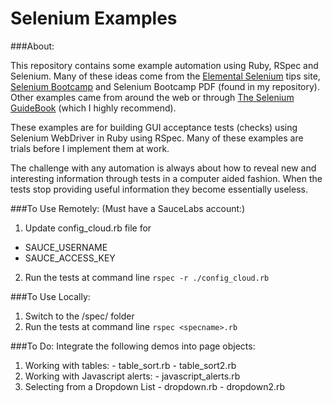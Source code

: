 # Selenium Examples

###About:

This repository contains some example automation using Ruby, RSpec and Selenium. Many of these ideas come from the [Elemental Selenium](http://elementalselenium.com/) tips site, [Selenium Bootcamp](https://saucelabs.com/resources/selenium-bootcamp/) and Selenium Bootcamp PDF (found in my repository). Other examples came from around the web or through [The Selenium GuideBook](https://seleniumguidebook.com/) (which I highly recommend).

These examples are for building GUI acceptance tests (checks) using Selenium WebDriver in Ruby using RSpec. Many of these examples are trials before I implement them at work.

The challenge with any automation is always about how to reveal new and interesting information through tests in a computer aided fashion. When the tests stop providing useful information they become essentially useless.

###To Use Remotely:
(Must have a SauceLabs account:)

1. Update config_cloud.rb file for
  - SAUCE_USERNAME
  - SAUCE_ACCESS_KEY
2. Run the tests at command line ```rspec -r ./config_cloud.rb```

###To Use Locally:

1. Switch to the /spec/ folder
2. Run the tests at command line ```rspec <specname>.rb```

###To Do:
Integrate the following demos into page objects:
  1. Working with tables:
    - table_sort.rb
    - table_sort2.rb
  2. Working with Javascript alerts:
    - javascript_alerts.rb
  3. Selecting from a Dropdown List
    - dropdown.rb
    - dropdown2.rb
